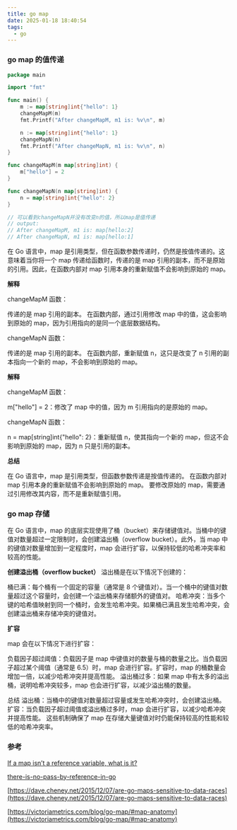 ```yaml
---
title: go map
date: 2025-01-18 18:40:54
tags:
  - go
---
```


### go map 的值传递

```go
package main

import "fmt"

func main() {
	m := map[string]int{"hello": 1}
	changeMapM(m)
	fmt.Printf("After changeMapM, m1 is: %v\n", m)

	n := map[string]int{"hello": 1}
	changeMapN(n)
	fmt.Printf("After changeMapN, m1 is: %v\n", n)
}

func changeMapM(m map[string]int) {
	m["hello"] = 2
}

func changeMapN(n map[string]int) {
	n = map[string]int{"hello": 2}
}

// 可以看到changeMapN并没有改变n的值，所以map是值传递
// output:
// After changeMapM, m1 is: map[hello:2]
// After changeMapN, m1 is: map[hello:1]

```

在 Go 语言中，map 是引用类型，但在函数参数传递时，仍然是按值传递的。这意味着当你将一个 map 传递给函数时，传递的是 map 引用的副本，而不是原始的引用。因此，在函数内部对 map 引用本身的重新赋值不会影响到原始的 map。

**解释**

changeMapM 函数：

传递的是 map 引用的副本。
在函数内部，通过引用修改 map 中的值，这会影响到原始的 map，因为引用指向的是同一个底层数据结构。

changeMapN 函数：

传递的是 map 引用的副本。
在函数内部，重新赋值 n，这只是改变了 n 引用的副本指向一个新的 map，不会影响到原始的 map。

**解释**

changeMapM 函数：

m["hello"] = 2：修改了 map 中的值，因为 m 引用指向的是原始的 map。

changeMapN 函数：

n = map[string]int{"hello": 2}：重新赋值 n，使其指向一个新的 map，但这不会影响到原始的 map，因为 n 只是引用的副本。

**总结**

在 Go 语言中，map 是引用类型，但函数参数传递是按值传递的。
在函数内部对 map 引用本身的重新赋值不会影响到原始的 map。
要修改原始的 map，需要通过引用修改其内容，而不是重新赋值引用。

### go map 存储

在 Go 语言中，map 的底层实现使用了桶（bucket）来存储键值对。当桶中的键值对数量超过一定限制时，会创建溢出桶（overflow bucket）。此外，当 map 中的键值对数量增加到一定程度时，map 会进行扩容，以保持较低的哈希冲突率和较高的性能。

**创建溢出桶（overflow bucket）**
溢出桶是在以下情况下创建的：

桶已满：每个桶有一个固定的容量（通常是 8 个键值对）。当一个桶中的键值对数量超过这个容量时，会创建一个溢出桶来存储额外的键值对。
哈希冲突：当多个键的哈希值映射到同一个桶时，会发生哈希冲突。如果桶已满且发生哈希冲突，会创建溢出桶来存储冲突的键值对。

**扩容**

map 会在以下情况下进行扩容：

负载因子超过阈值：负载因子是 map 中键值对的数量与桶的数量之比。当负载因子超过某个阈值（通常是 6.5）时，map 会进行扩容。扩容时，map 的桶数量会增加一倍，以减少哈希冲突并提高性能。
溢出桶过多：如果 map 中有太多的溢出桶，说明哈希冲突较多，map 也会进行扩容，以减少溢出桶的数量。

总结
溢出桶：当桶中的键值对数量超过容量或发生哈希冲突时，会创建溢出桶。
扩容：当负载因子超过阈值或溢出桶过多时，map 会进行扩容，以减少哈希冲突并提高性能。
这些机制确保了 map 在存储大量键值对时仍能保持较高的性能和较低的哈希冲突率。

### 参考

[If a map isn’t a reference variable, what is it?](https://dave.cheney.net/2017/04/30/if-a-map-isnt-a-reference-variable-what-is-it)

[there-is-no-pass-by-reference-in-go](https://dave.cheney.net/2017/04/29/there-is-no-pass-by-reference-in-go)

[https://dave.cheney.net/2015/12/07/are-go-maps-sensitive-to-data-races](https://dave.cheney.net/2015/12/07/are-go-maps-sensitive-to-data-races)

[https://victoriametrics.com/blog/go-map/#map-anatomy](https://victoriametrics.com/blog/go-map/#map-anatomy)
